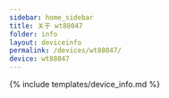 ```yaml
---
sidebar: home_sidebar
title: 关于 wt88047
folder: info
layout: deviceinfo
permalink: /devices/wt88047/
device: wt88047
---
```

{% include templates/device_info.md %}
